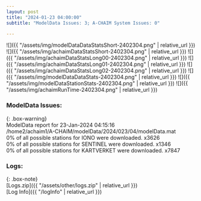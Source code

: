 ```yaml
---
layout: post
title: "2024-01-23 04:00:00"
subtitle: "ModelData Issues: 3; A-CHAIM System Issues: 0"

---
```


![]({{ "/assets/img/modelDataDataStatsShort-2402304.png" | relative_url }})
![]({{ "/assets/img/achaimDataStatsShort-2402304.png" | relative_url }})
![]({{ "/assets/img/achaimDataStatsLong00-2402304.png" | relative_url }})
![]({{ "/assets/img/achaimDataStatsLong01-2402304.png" | relative_url }})
![]({{ "/assets/img/achaimDataStatsLong02-2402304.png" | relative_url }})
![]({{ "/assets/img/modelDataDataStats-2402304.png" | relative_url }})
![]({{ "/assets/img/modelDataStationStats-2402304.png" | relative_url }})
![]({{ "/assets/img/achaimRunTime-2402304.png" | relative_url }})


### ModelData Issues:  
  
{: .box-warning}  
 ModelData report for 23-Jan-2024 04:15:16   
 /home2/achaim1/A-CHAIM/modelData/2024/023/04/modelData.mat   
 0% of all possible stations for IONO were downloaded. x3626   
 0% of all possible stations for SENTINEL were downloaded. x1346   
 0% of all possible stations for KARTVERKET were downloaded. x7847   
  


### Logs:  
  
{: .box-note}  
[Logs.zip]({{ "/assets/other/logs.zip" | relative_url }})  
[Log Info]({{ "/logInfo" | relative_url }})  
